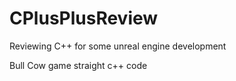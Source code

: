 # CPlusPlusReview
Reviewing C++ for some unreal engine development

Bull Cow game straight c++ code

